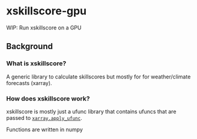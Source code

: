 # xskillscore-gpu

WIP: Run xskillscore on a GPU

## Background

### What is xskillscore?

A generic library to calculate skillscores but mostly for for weather/climate forecasts (xarray).

### How does xskillscore work?

xskillscore is mostly just a ufunc library that contains ufuncs that
are passed to [ `xarray.apply_ufunc`](https://docs.xarray.dev/en/stable/generated/xarray.apply_ufunc.html).

Functions are written in numpy 

